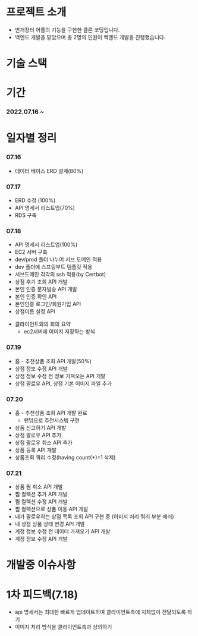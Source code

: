 # 프로젝트 소개

+ 번개장터 어플의 기능을 구현한 클론 코딩입니다.
+ 백엔드 개발을 맡았으며 총 2명의 인원이 백엔드 개발을 진행했습니다.

# 기술 스택


# 기간
### 2022.07.16 ~


# 일자별 정리

### 07.16 
+ 데이터 베이스 ERD 설계(80%)

### 07.17  
+ ERD 수정 (100%)  
+ API 명세서 리스트업(70%)  
+ RDS 구축  

### 07.18  
+ API 명세서 리스트업(100%)  
+ EC2 서버 구축  
+ dev/prod 폴더 나누어 서브 도메인 적용  
+ dev 폴더에 스프링부트 템플릿 적용  
+ 서브도메인 각각의 ssh 적용(by Certbot)  
+ 상점 후기 조회 API 개발  
+ 본인 인증 문자발송 API 개발  
+ 본인 인증 확인 API   
+ 본인인증 로그인/회원가입 API  
+ 상점이름 설정 API  
* 클라이언트와의 회의 요약  
  + ec2서버에 이미지 저장하는 방식  
  
### 07.19  
+ 홈 - 추천상품 조회 API 개발(50%)  
+ 상점 정보 수정 API 개발
+ 상점 정보 수정 전 정보 가져오는 API 개발 
+ 상점 팔로우 API, 상점 기본 이미지 파일 추가

### 07.20
+ 홈 - 추천상품 조회 API 개발 완료  
  + 랜덤으로 추천시스템 구현
+ 상품 신고하기 API 개발  
+ 상점 팔로우 API 추가 
+ 상점 팔로우 취소 API 추가 
+ 상품 등록 API 개발 
+ 상품조회 쿼리 수정(having count(*)=1 삭제)

### 07.21
+ 상품 찜 취소 API 개발
+ 찜 컬렉션 추가 API 개발
+ 찜 컬렉션 수정 API 개발
+ 찜 컬렉션으로 상품 이동 API 개발
+ 내가 팔로우하는 상점 목록 조회 API 구현 중 (이미지 처리 쿼리 부분 에러)
+ 내 상점 상품 상태 변경 API 개발
+ 계정 정보 수정 전 데이터 가져오기 API 개발
+ 계정 정보 수정 API 개발

# 개발중 이슈사항

# 1차 피드백(7.18)
* api 명세서는 최대한 빠르게 업데이트하여 클라이언트측에 지체없이 전달되도록 하기  
* 이미지 처리 방식을 클라이언트측과 상의하기


